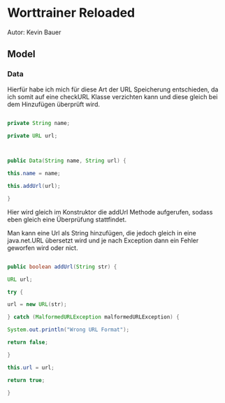 # Worttrainer Reloaded

Autor: Kevin Bauer

## Model

  

### Data

  

Hierfür habe ich mich für diese Art der URL Speicherung entschieden, da ich somit auf eine checkURL Klasse verzichten kann und diese gleich bei dem Hinzufügen überprüft wird.

  

```java

private String name;

private URL url;

  

public Data(String name, String url) {

this.name = name;

this.addUrl(url);

}

```

  

Hier wird gleich im Konstruktor die addUrl Methode aufgerufen, sodass eben gleich eine Überprüfung stattfindet.

Man kann eine Url als String hinzufügen, die jedoch gleich in eine java.net.URL übersetzt wird und je nach Exception dann ein Fehler geworfen wird oder nict.

  

```java

public boolean addUrl(String str) {

URL url;

try {

url = new URL(str);

} catch (MalformedURLException malformedURLException) {

System.out.println("Wrong URL Format");

return false;

}

this.url = url;

return true;

}
```